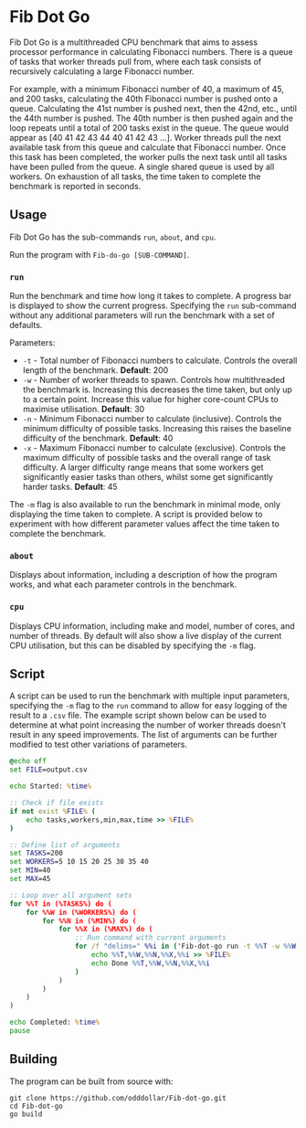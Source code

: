 # Fib Dot Go

Fib Dot Go is a multithreaded CPU benchmark that aims to assess processor performance in calculating Fibonacci numbers. There is a queue of tasks that worker threads pull from, where each task consists of recursively calculating a large Fibonacci number. 

For example, with a minimum Fibonacci number of 40, a maximum of 45, and 200 tasks, calculating the 40th Fibonacci number is pushed onto a queue. Calculating the 41st number is pushed next, then the 42nd, etc., until the 44th number is pushed. The 40th number is then pushed again and the loop repeats until a total of 200 tasks exist in the queue. The queue would appear as [40 41 42 43 44 40 41 42 43 ...]. Worker threads pull the next available task from this queue and calculate that Fibonacci number. Once this task has been completed, the worker pulls the next task until all tasks have been pulled from the queue. A single shared queue is used by all workers. On exhaustion of all tasks, the time taken to complete the benchmark is reported in seconds.

## Usage

Fib Dot Go has the sub-commands `run`, `about`, and `cpu`.

Run the program with `Fib-do-go [SUB-COMMAND]`.

### `run`

Run the benchmark and time how long it takes to complete. A progress bar is displayed to show the current progress. Specifying the `run` sub-command without any additional parameters will run the benchmark with a set of defaults.

Parameters:

- `-t` - Total number of Fibonacci numbers to calculate. Controls the overall length of the benchmark. **Default**: 200
- `-w` - Number of worker threads to spawn. Controls how multithreaded the benchmark is. Increasing this decreases the time taken, but only up to a certain point. Increase this value for higher core-count CPUs to maximise utilisation. **Default**: 30
- `-n` - Minimum Fibonacci number to calculate (inclusive). Controls the minimum difficulty of possible tasks. Increasing this raises the baseline difficulty of the benchmark. **Default**: 40
- `-x` - Maximum Fibonacci number to calculate (exclusive). Controls the maximum difficulty of possible tasks and the overall range of task difficulty. A larger difficulty range means that some workers get significantly easier tasks than others, whilst some get significantly harder tasks. **Default**: 45

The `-m` flag is also available to run the benchmark in minimal mode, only displaying the time taken to complete. A script is provided below to experiment with how different parameter values affect the time taken to complete the benchmark.

### `about`

Displays about information, including a description of how the program works, and what each parameter controls in the benchmark.

### `cpu`

Displays CPU information, including make and model, number of cores, and number of threads. By default will also show a live display of the current CPU utilisation, but this can be disabled by specifying the `-m` flag.

## Script

A script can be used to run the benchmark with multiple input parameters, specifying the `-m` flag to the `run` command to allow for easy logging of the result to a `.csv` file. The example script shown below can be used to determine at what point increasing the number of worker threads doesn't result in any speed improvements. The list of arguments can be further modified to test other variations of parameters.

```bat
@echo off
set FILE=output.csv

echo Started: %time%

:: Check if file exists
if not exist %FILE% (
    echo tasks,workers,min,max,time >> %FILE%
)

:: Define list of arguments
set TASKS=200
set WORKERS=5 10 15 20 25 30 35 40
set MIN=40
set MAX=45

:: Loop over all argument sets
for %%T in (%TASKS%) do (
    for %%W in (%WORKERS%) do (
        for %%N in (%MIN%) do (
            for %%X in (%MAX%) do (
                :: Run command with current arguments
                for /f "delims=" %%i in ('Fib-dot-go run -t %%T -w %%W -n %%N -x %%X -m') do (
                    echo %%T,%%W,%%N,%%X,%%i >> %FILE%
                    echo Done %%T,%%W,%%N,%%X,%%i
                )
            )
        )
    )
)

echo Completed: %time%
pause
```

## Building

The program can be built from source with:

```
git clone https://github.com/odddollar/Fib-dot-go.git
cd Fib-dot-go
go build
```


